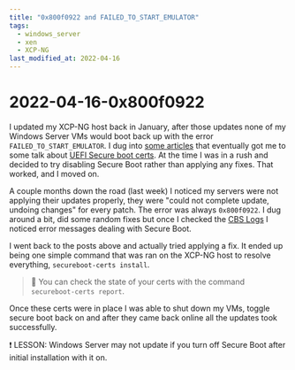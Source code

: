 ```yaml
---
title: "0x800f0922 and FAILED_TO_START_EMULATOR"
tags:
  - windows_server 
  - xen
  - XCP-NG
last_modified_at: 2022-04-16
---
```

# 2022-04-16-0x800f0922
I updated my XCP-NG host back in January, after those updates none of my Windows Server VMs would boot back up with the error `FAILED_TO_START_EMULATOR`. I dug into [some articles](https://xcp-ng.org/forum/topic/4858/guest-uefi-secure-boot-on-xcp-ng/23?lang=en-GB&page=2) that eventually got me to some talk about [UEFI Secure boot certs](https://xcp-ng.org/docs/guides.html#guest-uefi-secure-boot). At the time I was in a rush and decided to try disabling Secure Boot rather than applying any fixes. That worked, and I moved on.

A couple months down the road (last week) I noticed my servers were not applying their updates properly, they were "could not complete update, undoing changes" for every patch. The error was always `0x800f0922`. I dug around a bit, did some random fixes but once I checked the [CBS Logs](https://www.thewindowsclub.com/what-is-cbs-log-file) I noticed error messages dealing with Secure Boot. 

I went back to the posts above and actually tried applying a fix. It ended up being one simple command that was ran on the XCP-NG host to resolve everything, `secureboot-certs install`. 

> 📝 You can check the state of your certs with the command `secureboot-certs report`. 

Once these certs were in place I was able to shut down my VMs, toggle secure boot back on and after they came back online all the updates took successfully.

❗ LESSON: Windows Server may not update if you turn off Secure Boot after initial installation with it on.